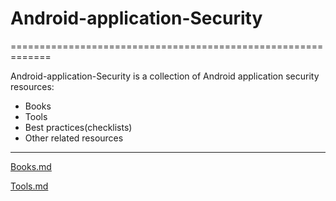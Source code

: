# Android-application-Security
=============================================================

Android-application-Security is a collection of Android application security resources:
* Books
* Tools
* Best practices(checklists)
* Other related resources
-----------------------------------------------
[Books.md](https://github.com/ender01/Android-security/blob/master/Books.md)

[Tools.md](https://github.com/ender01/Android-security/blob/master/Tools.md)
